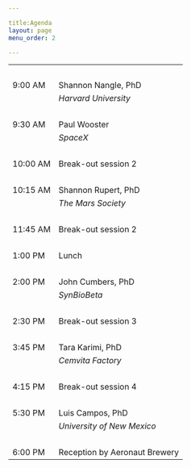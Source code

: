 ```yaml
---

title:Agenda
layout: page
menu_order: 2

---
```


<table>
  <tr>
    <th>&nbsp;&nbsp;</th>
    <th>&nbsp;&nbsp;</th>
  </tr>
  <tr>
    <td>9:00 AM</td>
    <td>Shannon Nangle, PhD</td>
  </tr>
  <tr>
    <td></td>
    <td><span style="font-style:italic">Harvard University</span></td>
  </tr>
  <tr>
    <td>&nbsp;&nbsp;</td>
    <td>&nbsp;&nbsp;</td>
  </tr>
  <tr>
    <td>9:30 AM</td>
    <td>Paul Wooster</td>
  </tr>
  <tr>
    <td></td>
    <td><span style="font-style:italic">SpaceX</span></td>
  </tr>
  <tr>
    <td>&nbsp;&nbsp;</td>
    <td>&nbsp;&nbsp;</td>
  </tr>
  <tr>
    <td>10:00 AM</td>
    <td>Break-out session 2</td>
  </tr>
  <tr>
    <td>&nbsp;&nbsp;</td>
    <td>&nbsp;&nbsp;</td>
  </tr>
  <tr>
    <td>10:15 AM</td>
    <td>Shannon Rupert, PhD</td>
  </tr>
  <tr>
    <td></td>
    <td><span style="font-style:italic">The Mars Society</span></td>
  </tr>
  <tr>
    <td>&nbsp;&nbsp;</td>
    <td>&nbsp;&nbsp;</td>
  </tr>
  <tr>
    <td>11:45 AM</td>
    <td>Break-out session 2</td>
  </tr>
  <tr>
    <td>&nbsp;&nbsp;</td>
    <td></td>
  </tr>
  <tr>
    <td>1:00 PM</td>
    <td>Lunch </td>
  </tr>
  <tr>
    <td>&nbsp;&nbsp;</td>
    <td></td>
  </tr>
  <tr>
    <td>2:00 PM</td>
    <td>John Cumbers, PhD<br></td>
  </tr>
  <tr>
    <td></td>
    <td><span style="font-style:italic">SynBioBeta</span></td>
  </tr>
  <tr>
    <td>&nbsp;&nbsp;</td>
    <td></td>
  </tr>
  <tr>
    <td>2:30 PM</td>
    <td>Break-out session 3</td>
  </tr>
  <tr>
    <td>&nbsp;&nbsp;</td>
    <td></td>
  </tr>
  <tr>
    <td>3:45 PM</td>
    <td>Tara Karimi, PhD</td>
  </tr>
  <tr>
    <td></td>
    <td><span style="font-style:italic">Cemvita Factory</span></td>
  </tr>
  <tr>
    <td>&nbsp;&nbsp;</td>
    <td></td>
  </tr>
  <tr>
    <td>4:15 PM</td>
    <td>Break-out session 4</td>
  </tr>
  <tr>
    <td>&nbsp;&nbsp;</td>
    <td></td>
  </tr>
  <tr>
    <td>5:30 PM</td>
    <td>Luis Campos, PhD</td>
  </tr>
  <tr>
    <td></td>
    <td><span style="font-style:italic">University of New Mexico</span></td>
  </tr>
  <tr>
    <td>&nbsp;&nbsp;</td>
    <td></td>
  </tr>
  <tr>
    <td>6:00 PM</td>
    <td>Reception by Aeronaut Brewery<br></td>
  </tr>
</table>
